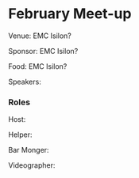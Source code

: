 # February Meet-up

Venue: EMC Isilon?

Sponsor: EMC Isilon?

Food: EMC Isilon?

Speakers: 


### Roles

Host:

Helper:

Bar Monger: 

Videographer:
